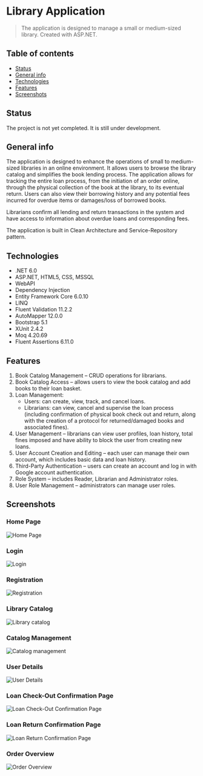 # Library Application
> The application is designed to manage a small or medium-sized library. Created with ASP.NET.

## Table of contents
* [Status](#status)
* [General info](#general-info)
* [Technologies](#technologies)
* [Features](#features)
* [Screenshots](#screenshots)

## Status
The project is not yet completed. It is still under development.

## General info
The application is designed to enhance the operations of small to medium-sized libraries in an online environment. It allows users to browse the library catalog and simplifies the book lending process. The application allows for tracking the entire loan process, from the initiation of an order online, through the physical collection of the book at the library, to its eventual return. Users can also view their borrowing history and any potential fees incurred for overdue items or damages/loss of borrowed books.

Librarians confirm all lending and return transactions in the system and have access to information about overdue loans and corresponding fees.

The application is built in Clean Architecture and Service-Repository pattern.

## Technologies
* .NET 6.0
* ASP.NET, HTML5, CSS, MSSQL
* WebAPI
* Dependency Injection
* Entity Framework Core 6.0.10
* LINQ
* Fluent Validation 11.2.2
* AutoMapper 12.0.0
* Bootstrap 5.1
* XUnit 2.4.2
* Moq 4.20.69
* Fluent Assertions 6.11.0

## Features
1. Book Catalog Management – CRUD operations for librarians.
2. Book Catalog Access – allows users to view the book catalog and add books to their loan basket.
3. Loan Management:
    - Users: can create, view, track, and cancel loans.
    - Librarians: can view, cancel and supervise the loan process (including confirmation of physical book check out and return, along with the creation of a protocol for returned/damaged books and associated fines).
4. User Management – librarians can view user profiles, loan history, total fines imposed and have ability to block the user from creating new loans.
5. User Account Creation and Editing – each user can manage their own account, which includes basic data and loan history.
6. Third-Party Authentication – users can create an account and log in with Google account authentication.
7. Role System – includes Reader, Librarian and Administrator roles.
8. User Role Management – administrators can manage user roles.

## Screenshots
### Home Page
![Home Page](/LibraryMVC.Web/wwwroot/screenshots/home_page.png)
### Login
![Login](/LibraryMVC.Web/wwwroot/screenshots/login_page.png)
### Registration
![Registration](/LibraryMVC.Web/wwwroot/screenshots/registration_page.png)
### Library Catalog
![Library catalog](/LibraryMVC.Web/wwwroot/screenshots/library_catalog.png)
### Catalog Management
![Catalog management](/LibraryMVC.Web/wwwroot/screenshots/catalog_management.png)
### User Details
![User Details](/LibraryMVC.Web/wwwroot/screenshots/user_details.png)
### Loan Check-Out Confirmation Page
![Loan Check-Out Confirmation Page](/LibraryMVC.Web/wwwroot/screenshots/loan_check_out_confirmation.png)
### Loan Return Confirmation Page
![Loan Return Confirmation Page](/LibraryMVC.Web/wwwroot/screenshots/loan_return_confirmation.png)
### Order Overview
![Order Overview](/LibraryMVC.Web/wwwroot/screenshots/order_overview.png)
